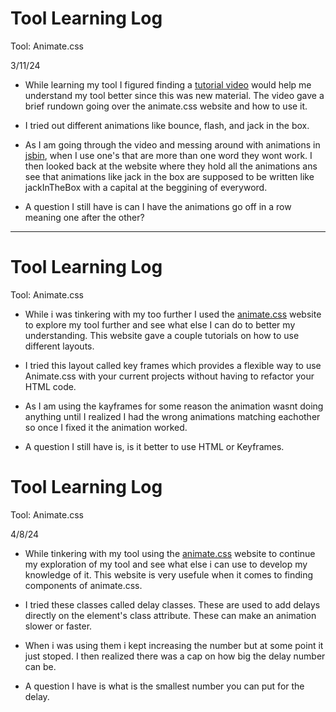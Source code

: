# Tool Learning Log

Tool: Animate.css

3/11/24


* While learning my tool I figured finding a [tutorial video](https://www.youtube.com/watch?v=VzbBcVRquYA) would help me understand my tool better since this was new material. The video gave a brief rundown going over the animate.css website and how to use it.

* I tried out different animations like bounce, flash, and jack in the box.

* As I am going through the video and messing around with animations in [jsbin](https://jsbin.com/dahicidebo/edit?html,css,output), when I use one's that are more than one word they wont work. I then looked back at the website where they hold all the animations ans see that animations like jack in the box are supposed to be written like jackInTheBox with a capital at the beggining of everyword.

* A question I still have is can I have the animations go off in a row meaning one after the other?

---


# Tool Learning Log

Tool: Animate.css

* While i was tinkering with my too further I used the [animate.css](https://animate.style/) website to explore my tool further and see what else I can do to better my understanding. This website gave a couple tutorials on how to use different layouts.

* I tried this layout called key frames which provides a flexible way to use Animate.css with your current projects without having to refactor your HTML code.

* As I am using the kayframes for some reason the animation wasnt doing anything until I realized I had the wrong animations matching eachother so once I fixed it the animation worked.

* A question I still have is, is it better to use HTML or Keyframes.

# Tool Learning Log

Tool: Animate.css

4/8/24

* While tinkering with my tool using the [animate.css](https://animate.style/) website to continue my exploration of my tool and see what else i can use to develop my knowledge of it. This website is very usefule when it comes to finding components of animate.css.

* I tried these classes called delay classes. These are used to add delays directly on the element's class attribute. These can make an animation slower or faster.

* When i was using them i kept increasing the number but at some point it just stoped. I then realized there was a cap on how big the delay number can be.

* A question I have is what is the smallest number you can put for the delay.



<!--
* Links you used today (websites, videos, etc)
* Things you tried, progress you made, etc
* Challenges, a-ha moments, etc
* Questions you still have
* What you're going to try next
-->
